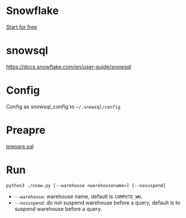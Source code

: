 # Snowflake

[Start for free](https://signup.snowflake.com/)

# snowsql

https://docs.snowflake.com/en/user-guide/snowsql

# Config

Config as snowsql_config to  `~/.snowsql/config`

# Preapre

[prepare.sql](prepare.sql)

# Run

```
python3 ./snow.py [--warehouse <warehousename>] [--nosuspend]
```
* `--warehouse`: warehouse name, default is `COMPUTE_WH`.
* `--nosuspend`: do not suspend warehouse before a query, default is to suspend warehouse before a query.

